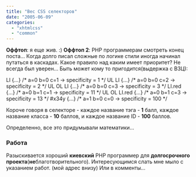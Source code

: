 ```yaml
---
title: "Вес CSS селекторов"
date: "2005-06-09"
categories: 
  - "xhtmlcss"
  - "common"
---
```


**Оффтоп**: я еще жив. :) **Оффтоп 2**: PHP программерам смотреть конец поста... Когда долго писал слoжные по логике стили иногда начинал путаться в каскадах. Какое правило над каким имеет приоритет? Не всегда был уверен... Быть может кому то пригодится(выдержка с В3Ц):

LI            {...}  /\* a=0 b=0 c=1 -> specificity =   1 \*/
UL LI         {...}  /\* a=0 b=0 c=2 -> specificity =   2 \*/
UL OL LI      {...}  /\* a=0 b=0 c=3 -> specificity =   3 \*/
LI.red        {...}  /\* a=0 b=1 c=1 -> specificity =  11 \*/
UL OL LI.red  {...}  /\* a=0 b=1 c=3 -> specificity =  13 \*/ 
#x34y         {...}  /\* a=1 b=0 c=0 -> specificity = 100 \*/ 

Короче говоря в селекторе - каждое название тэга - **1** балл, каждое название класса - **10** баллов, и каждое название ID - **100** баллов.

Определенно, все это придумывали математики...

### Работа

Разыскивается хороший **киевский** PHP программер для **долгосрочного проекта**(**не**благотворительного). Интересующимся слать мне мыло с указаниeм работ. (мой адрес внизу) Или в комменты...
